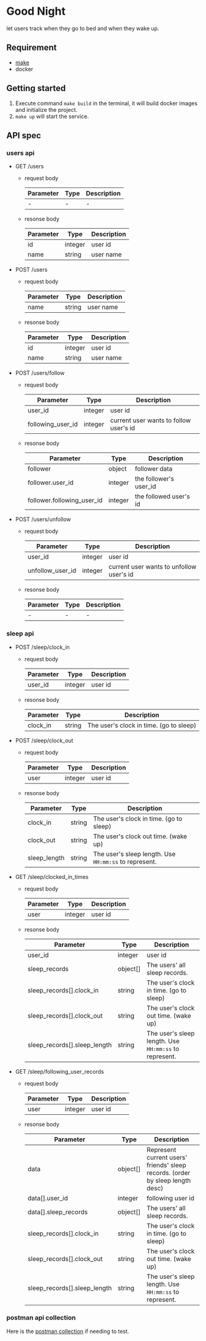 # Good Night
let users track when they go to bed and when they wake up. 

## Requirement
- [make](https://www.gnu.org/software/make/#download)
- docker

## Getting started
1. Execute command ```make build``` in the terminal, it will build docker images and initialize the project.
2. ```make up``` will start the service.

## API spec
### users api
- GET /users
  - request body

    |  Parameter   |  Type  | Description |
    |  ----  | ----  | ---- |
    |  -  |  -  | - |
  - resonse body

    |  Parameter   |  Type  | Description |
    |  ----  | ----  | ---- |
    | id |  integer | user id |
    | name |  string | user name |

- POST /users
  - request body

    |  Parameter   |  Type  | Description |
    |  ----  | ----  | ---- |
    | name |  string | user name |
  - resonse body

    |  Parameter   |  Type  | Description |
    |  ----  | ----  | ---- |
    | id |  integer | user id |
    | name |  string | user name |

- POST /users/follow
  - request body

    |  Parameter   |  Type  | Description |
    |  ----  | ----  | ---- |
    | user_id |  integer | user id |
    | following_user_id |  integer | current user wants to follow user's id |
  - resonse body

    |  Parameter   |  Type  | Description |
    |  ----  | ----  | ---- |
    | follower |  object | follower data |
    | follower.user_id |  integer | the follower's user_id |
    | follower.following_user_id |  integer | the followed user's id |

- POST /users/unfollow
  - request body

    |  Parameter   |  Type  | Description |
    |  ----  | ----  | ---- |
    | user_id |  integer | user id |
    | unfollow_user_id |  integer | current user wants to unfollow user's id |
  - resonse body

    |  Parameter   |  Type  | Description |
    |  ----  | ----  | ---- |
    |  -  |  -  | - |

### sleep api
- POST /sleep/clock_in
  - request body

    |  Parameter   |  Type  | Description |
    |  ----  | ----  | ---- |
    | user_id |  integer | user id |
  - resonse body

    |  Parameter   |  Type  | Description |
    |  ----  | ----  | ---- |
    | clock_in |  string | The user's clock in time. (go to sleep) |
- POST /sleep/clock_out
  - request body

    |  Parameter   |  Type  | Description |
    |  ----  | ----  | ---- |
    | user |  integer | user id |
  - resonse body

    |  Parameter   |  Type  | Description |
    |  ----  | ----  | ---- |
    | clock_in |  string | The user's clock in time. (go to sleep) |
    | clock_out |  string | The user's clock out time. (wake up) |
    | sleep_length |  string | The user's sleep length. Use ```HH:mm:ss``` to represent. |
- GET /sleep/clocked_in_times
  - request body

    |  Parameter   |  Type  | Description |
    |  ----  | ----  | ---- |
    | user |  integer | user id |
  - resonse body

    |  Parameter   |  Type  | Description |
    |  ----  | ----  | ---- |
    | user_id |  integer | user id |
    | sleep_records |  object[] | The users' all sleep records. |
    | sleep_records[].clock_in |  string | The user's clock in time. (go to sleep) |
    | sleep_records[].clock_out |  string | The user's clock out time. (wake up) |
    | sleep_records[].sleep_length |  string | The user's sleep length. Use ```HH:mm:ss``` to represent. |

- GET /sleep/following_user_records
  - request body

    |  Parameter   |  Type  | Description |
    |  ----  | ----  | ---- |
    | user |  integer | user id |

  - resonse body

    |  Parameter   |  Type  | Description |
    |  ----  | ----  | ---- |
    | data |  object[] | Represent current users' friends' sleep records. (order by sleep length desc) |
    | data[].user_id |  integer | following user id |
    | data[].sleep_records |  object[] | The users' all sleep records. |
    | sleep_records[].clock_in |  string | The user's clock in time. (go to sleep) |
    | sleep_records[].clock_out |  string | The user's clock out time. (wake up) |
    | sleep_records[].sleep_length |  string | The user's sleep length. Use ```HH:mm:ss``` to represent. |

### postman api collection
Here is the [postman collection](good-night.postman_collection.json) if needing to test. 